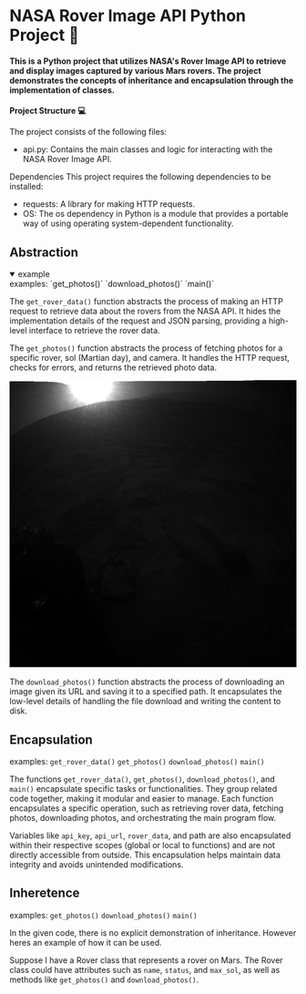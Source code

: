 # NASA Rover Image API Python Project 🚀
#### This is a Python project that utilizes NASA's Rover Image API to retrieve and display images captured by various Mars rovers. The project demonstrates the concepts of inheritance and encapsulation through the implementation of classes.

**Project Structure 💻**

The project consists of the following files:

- api.py: Contains the main classes and logic for interacting with the NASA Rover Image API.

Dependencies
This project requires the following dependencies to be installed:
- requests: A library for making HTTP requests.
- OS: The os dependency in Python is a module that provides a portable way of using operating system-dependent functionality.

## **Abstraction**
<details open>
<summary>example</summary>

  
</details>
  examples:
    `get_photos()`
    `download_photos()`
    `main()`

The `get_rover_data()` function abstracts the process of making an HTTP request to retrieve data about the rovers from the NASA API. It hides the implementation details of the request and JSON parsing, providing a high-level interface to retrieve the rover data.

The `get_photos()` function abstracts the process of fetching photos for a specific rover, sol (Martian day), and camera. It handles the HTTP request, checks for errors, and returns the retrieved photo data.

![alt text](RHAZ.jpg)

The `download_photos()` function abstracts the process of downloading an image given its URL and saving it to a specified path. It encapsulates the low-level details of handling the file download and writing the content to disk.

## **Encapsulation**

  examples:
    `get_rover_data()`
    `get_photos()`
    `download_photos()`
    `main()`

The functions `get_rover_data()`, `get_photos()`, `download_photos()`, and `main()` encapsulate specific tasks or functionalities. They group related code together, making it modular and easier to manage. Each function encapsulates a specific operation, such as retrieving rover data, fetching photos, downloading photos, and orchestrating the main program flow.

Variables like `api_key`, `api_url`, `rover_data`, and path are also encapsulated within their respective scopes (global or local to functions) and are not directly accessible from outside. This encapsulation helps maintain data integrity and avoids unintended modifications.

## **Inheretence**

  examples:
    `get_photos()`
    `download_photos()`
    `main()`

In the given code, there is no explicit demonstration of inheritance. However heres an example of how it can be used.

Suppose I have a Rover class that represents a rover on Mars. The Rover class could have attributes such as `name`, `status`, and `max_sol`, as well as methods like `get_photos()` and `download_photos()`.

